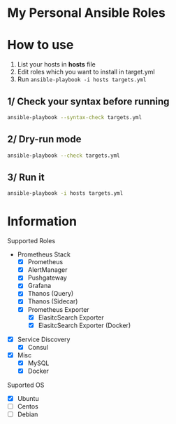 My Personal Ansible Roles
===============

# How to use

1. List your hosts in **hosts** file
2. Edit roles which you want to install in target.yml
3. Run `ansible-playbook -i hosts targets.yml`

## 1/ Check your syntax before running

```bash
ansible-playbook --syntax-check targets.yml
```

## 2/ Dry-run mode

```bash
ansible-playbook --check targets.yml
```

## 3/ Run it

```bash
ansible-playbook -i hosts targets.yml
```

# Information

Supported Roles

- Prometheus Stack
  - [x] Prometheus
  - [x] AlertManager
  - [x] Pushgateway
  - [x] Grafana
  - [x] Thanos (Query)
  - [x] Thanos (Sidecar)
  - [x] Prometheus Exporter
    - [x] ElasitcSearch Exporter
    - [x] ElasitcSearch Exporter (Docker)
- [x] Service Discovery
  - [x] Consul
- [x] Misc
  - [x] MySQL
  - [x] Docker

Suported OS

- [x] Ubuntu
- [ ] Centos
- [ ] Debian
